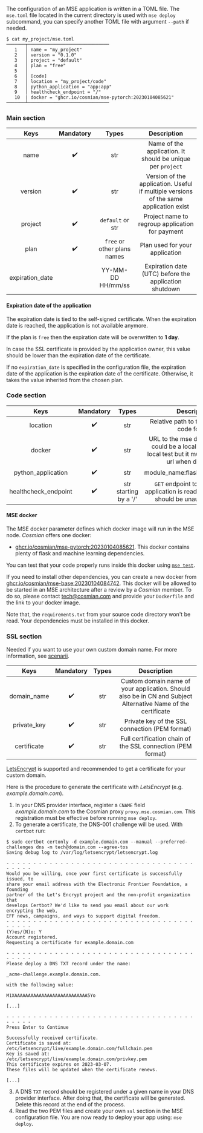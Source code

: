 The configuration of an MSE application is written in a TOML file.
The `mse.toml` file located in the current directory is used with `mse deploy` subcommand, you can specify another TOML file with argument `--path` if needed.

```{.bash}
$ cat my_project/mse.toml
───────┬──────────────────────────────
   1   │ name = "my_project"
   2   │ version = "0.1.0"
   3   │ project = "default"
   4   │ plan = "free"
   5   │
   6   │ [code]
   7   │ location = "my_project/code"
   8   │ python_application = "app:app"
   9   │ healthcheck_endpoint = "/"
   10  | docker = "ghcr.io/cosmian/mse-pytorch:20230104085621"
───────┴──────────────────────────────
```

### Main section

|      Keys       | Mandatory |            Types            |                                      Description                                      |
| :-------------: | :-------: | :-------------------------: | :-----------------------------------------------------------------------------------: |
|      name       |     ✔️     |             str             |              Name of the application. It should be unique per `project`               |
|     version     |     ✔️     |             str             | Version of the application. Useful if multiple versions of the same application exist |
|     project     |     ✔️     |      `default` or str       |                    Project name to regroup application for payment                    |
|      plan       |     ✔️     | `free` or other plans names |                            Plan used for your application                             |
| expiration_date |           |      YY-MM-DD HH/mm/ss      |                 Expiration date (UTC) before the application shutdown                 |

#### Expiration date of the application

The expiration date is tied to the self-signed certificate. When the expiration date is reached, the application is not available anymore.

If the plan is `free` then the expiration date will be overwritten to **1  day**.

In case the SSL certificate is provided by the application owner, this value should be lower than the expiration date of the certificate.

If no `expiration_date` is specified in the configuration file, the expiration date of the application is the expiration date of the certificate.
Otherwise, it takes the value inherited from the chosen plan.

### Code section

|         Keys         | Mandatory |         Types         |                                                      Description                                                      |
| :------------------: | :-------: | :-------------------: | :-------------------------------------------------------------------------------------------------------------------: |
|       location       |     ✔️     |          str          |                                     Relative path to the application code folder                                      |
|        docker        |     ✔️     |          str          | URL to the mse docker to run. It could be a local docker to run local test but it must be a remote url when deploying |
|  python_application  |     ✔️     |          str          |                                            module_name:flask_variable_name                                            |
| healthcheck_endpoint |     ✔️     | str starting by a '/' |             `GET` endpoint to check if the application is ready. This endpoint should be unauthenticated.             |

#### MSE docker

The MSE docker parameter defines which docker image will run in the MSE node. *Cosmian* offers one docker: 

- [ghcr.io/cosmian/mse-pytorch:20230104085621](https://github.com/Cosmian/mse-docker-pytorch/pkgs/container/mse-pytorch). This docker contains plenty of flask and machine learning dependencies.

You can test that your code properly runs inside this docker using [`mse test`](subcommand/test.md).

If you need to install other dependencies, you can create a new docker from [ghcr.io/cosmian/mse-base:20230104084742](https://github.com/Cosmian/mse-docker-base). 
This docker will be allowed to be started in an MSE architecture after a review by a *Cosmian* member. To do so, please contact tech@cosmian.com and provide your `Dockerfile` and the link to your docker image.

Note that, the `requirements.txt` from your source code directory won't be read. Your dependencies must be installed in this docker.


### SSL section

Needed if you want to use your own custom domain name. 
For more information, see [scenarii](scenarios.md).

|    Keys     | Mandatory | Types |                                                 Description                                                  |
| :---------: | :-------: | :---: | :----------------------------------------------------------------------------------------------------------: |
| domain_name |     ✔️     |  str  | Custom domain name of your application. Should also be in CN and Subject Alternative Name of the certificate |
| private_key |     ✔️     |  str  |                                Private key of the SSL connection (PEM format)                                |
| certificate |     ✔️     |  str  |                         Full certification chain of the SSL connection (PEM format)                          |

[LetsEncrypt](https://letsencrypt.org/getting-started/) is supported and recommended to get a certificate for your custom domain.

Here is the procedure to generate the certificate with *LetsEncrypt* (e.g. *example.domain.com*).

1. In your DNS provider interface, register a `CNAME` field *example.domain.com* to the Cosmian proxy `proxy.mse.cosmian.com`. This registration must be effective before running `mse deploy`.
2. To generate a certificate, the DNS-001 challenge will be used. With `certbot` run:
```{.console}
$ sudo certbot certonly -d example.domain.com --manual --preferred-challenges dns -m tech@domain.com --agree-tos
Saving debug log to /var/log/letsencrypt/letsencrypt.log

- - - - - - - - - - - - - - - - - - - - - - - - - - - - - - - - - - - - - - - -
Would you be willing, once your first certificate is successfully issued, to
share your email address with the Electronic Frontier Foundation, a founding
partner of the Let's Encrypt project and the non-profit organization that
develops Certbot? We'd like to send you email about our work encrypting the web,
EFF news, campaigns, and ways to support digital freedom.
- - - - - - - - - - - - - - - - - - - - - - - - - - - - - - - - - - - - - - - -
(Y)es/(N)o: Y
Account registered.
Requesting a certificate for example.domain.com

- - - - - - - - - - - - - - - - - - - - - - - - - - - - - - - - - - - - - - - -
Please deploy a DNS TXT record under the name:

_acme-challenge.example.domain.com.

with the following value:

M1XAAAAAAAAAAAAAAAAAAAAAAAAAAA5Yo

[...]

- - - - - - - - - - - - - - - - - - - - - - - - - - - - - - - - - - - - - - - -
Press Enter to Continue

Successfully received certificate.
Certificate is saved at: /etc/letsencrypt/live/example.domain.com/fullchain.pem
Key is saved at:         /etc/letsencrypt/live/example.domain.com/privkey.pem
This certificate expires on 2023-03-07.
These files will be updated when the certificate renews.

[...]
```

3. A DNS `TXT` record should be registered under a given name in your DNS provider interface. After doing that, the certificate will be generated. Delete this record at the end of the process.
4. Read the two PEM files and create your own `ssl` section in the MSE configuration file. You are now ready to deploy your app using: `mse deploy`.
